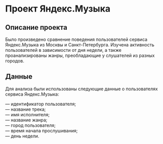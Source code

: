 # Проект Яндекс.Музыка

## Описание проекта

Было произведено сравнение поведения пользователей сервиса Яндекс.Музыка из Москвы и Санкт-Петербурга. Изучена активность пользователей в зависимости от дня недели, а также проанализированы жанры, преобладающие у слушателей из разных городов.

## Данные

Для анализа были использованы следующие данные о пользователях сервиса Яндекс.Музыка:

— идентификатор пользователя;  
— название трека;  
— имя исполнителя;  
— название жанра;  
— город пользователя;  
— время начала прослушивания;  
— день недели.  
